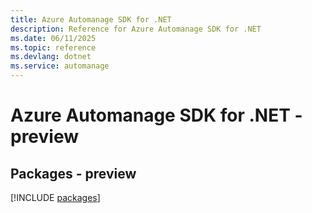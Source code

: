 ```yaml
---
title: Azure Automanage SDK for .NET
description: Reference for Azure Automanage SDK for .NET
ms.date: 06/11/2025
ms.topic: reference
ms.devlang: dotnet
ms.service: automanage
---
```

# Azure Automanage SDK for .NET - preview
## Packages - preview
[!INCLUDE [packages](automanage-index.md)]